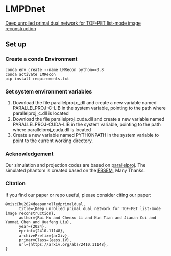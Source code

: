# LMPDnet
[Deep unrolled primal dual network for TOF-PET list-mode image reconstruction]([https://arxiv.org/pdf/2410.11148](https://iopscience.iop.org/article/10.1088/1361-6560/adf9b7/pdf))

## Set up

### Create a conda Environment
```
conda env create --name LMRecon python==3.8
conda activate LMRecon
pip install requirements.txt
```
###

### Set system environment variables
1. Download the file parallelproj.c_dll and create a new variable named PARALLELPROJ-C-LIB in the system variable, pointing to the path where parallelproj_c.dll is located
2. Download the file parallelproj_cuda.dll and create a new variable named PARALLELPROJ-CUDA-LIB in the system variable, pointing to the path where parallelproj_cuda.dll is located
3. Create a new variable named PYTHONPATH in the system variable to point to the current working directory.
###


### Acknowledgement

Our simulation and projection codes are based on [
parallelproj](https://github.com/gschramm/parallelproj). The simulated phantom is created based on the [FBSEM](https://github.com/Abolfazl-Mehranian/FBSEM), Many Thanks. 

### Citation
If you find our paper or repo useful, please consider citing our paper:
```
@misc{hu2024deepunrolledprimaldual,
      title={Deep unrolled primal dual network for TOF-PET list-mode image reconstruction}, 
      author={Rui Hu and Chenxu Li and Kun Tian and Jianan Cui and Yunmei Chen and Huafeng Liu},
      year={2024},
      eprint={2410.11148},
      archivePrefix={arXiv},
      primaryClass={eess.IV},
      url={https://arxiv.org/abs/2410.11148}, 
}
```
